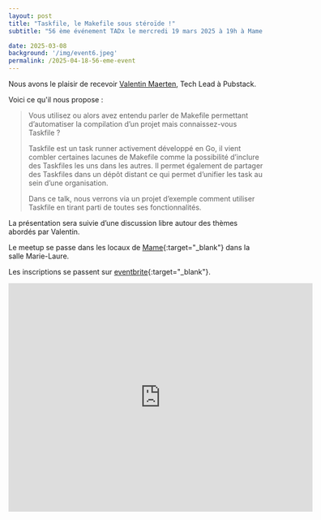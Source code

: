 ```yaml
---
layout: post
title: "Taskfile, le Makefile sous stéroïde !"
subtitle: "56 ème événement TADx le mercredi 19 mars 2025 à 19h à Mame (Tours, 37)"

date: 2025-03-08
background: '/img/event6.jpeg'
permalink: /2025-04-18-56-eme-event
---
```


Nous avons le plaisir de recevoir [Valentin Maerten](https://www.linkedin.com/in/valentin-maerten-4b391ba4/), Tech Lead à Pubstack.

Voici ce qu'il nous propose :

>Vous utilisez ou alors avez entendu parler de Makefile permettant d’automatiser la compilation d’un projet mais connaissez-vous Taskfile ?
>
>Taskfile est un task runner activement développé en Go, il vient combler certaines lacunes de Makefile comme la possibilité d’inclure des Taskfiles les uns dans les autres. Il permet également de partager des Taskfiles dans un dépôt distant ce qui permet d’unifier les task au sein d’une organisation.
>
>Dans ce talk, nous verrons via un projet d’exemple comment utiliser Taskfile en tirant parti de toutes ses fonctionnalités.

La présentation sera suivie d’une discussion libre autour des thèmes abordés par Valentin.

Le meetup se passe dans les locaux de [Mame](https://mame-tours.com){:target="_blank"} dans la salle Marie-Laure.

Les inscriptions se passent sur [eventbrite](https://www.eventbrite.fr/e/1300915787139){:target="_blank"}.

<iframe src="https://www.google.com/maps/embed?pb=!1m14!1m8!1m3!1d5401.937664338934!2d0.668619!3d47.393041!3m2!1i1024!2i768!4f13.1!3m3!1m2!1s0x0%3A0xf59dd58d55f79b77!2sMAME!5e0!3m2!1sfr!2sfr!4v1572774528763!5m2!1sfr!2sfr" width="600" height="450" frameborder="0" style="border:0;" allowfullscreen=""></iframe>